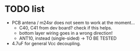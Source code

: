 # TODO list

* PCB antena / m24sr does not seem to work at the moment...
  * C40, C41 from dev board? check if this helps.
  * bottom layer wiring goes in a wrong direction!
  * ANT10, instead (single-sided) -> TO BE TESTED
* 4.7uF for general Vcc decoupling.
